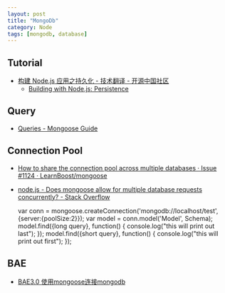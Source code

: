 ```yaml
---
layout: post
title: "MongoDb"
category: Node
tags: [mongodb, database]
--- 
```


## Tutorial

- [构建 Node.js 应用之持久化 - 技术翻译 - 开源中国社区](http://www.oschina.net/translate/building-with-nodejs-persistence?print)
	- [Building with Node.js: Persistence](http://journal.michaelahlers.org/2012/12/building-with-nodejs-persistence.html)

## Query

- [Queries - Mongoose Guide](http://cnodejs.org/topic/5206581b44e76d216aae072e)

## Connection Pool

- [How to share the connection pool across multiple databases · Issue #1124 · LearnBoost/mongoose](https://github.com/learnboost/mongoose/issues/1124)
- [node.js - Does mongoose allow for multiple database requests concurrently? - Stack Overflow](http://stackoverflow.com/questions/10039163/does-mongoose-allow-for-multiple-database-requests-concurrently)

	var conn = mongoose.createConnection('mongodb://localhost/test', {server:{poolSize:2}});
	var model = conn.model('Model', Schema);
	model.find({long query}, function() {
	   console.log("this will print out last");
	});
	model.find({short query}, function() {
	   console.log("this will print out first");
	});

## BAE

- [BAE3.0 使用mongoose连接mongodb](http://www.drmfly.net/2014/01/11/bae3-use-mongoose-connect-mongodb.html)